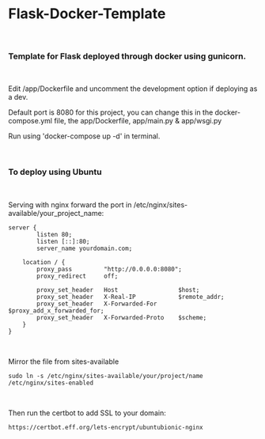 # Flask-Docker-Template

<br>
<h3>Template for Flask deployed through docker using gunicorn.</h3>
<br>

Edit /app/Dockerfile and uncomment the development option if deploying as a dev.

Default port is 8080 for this project, you can change this in the docker-compose.yml file, the app/Dockerfile, app/main.py & app/wsgi.py

Run using 'docker-compose up -d' in terminal.

<br>
<h3>To deploy using Ubuntu</h3>
<br>

Serving with nginx forward the port in /etc/nginx/sites-available/your_project_name:


```
server {
        listen 80;
        listen [::]:80;
        server_name yourdomain.com;

    location / {
        proxy_pass         "http://0.0.0.0:8080";
        proxy_redirect     off;

        proxy_set_header   Host                 $host;
        proxy_set_header   X-Real-IP            $remote_addr;
        proxy_set_header   X-Forwarded-For      $proxy_add_x_forwarded_for;
        proxy_set_header   X-Forwarded-Proto    $scheme;
    }
}
```

<br>

Mirror the file from sites-available

```
sudo ln -s /etc/nginx/sites-available/your/project/name /etc/nginx/sites-enabled
```




<br>

Then run the certbot to add SSL to your domain:
```
https://certbot.eff.org/lets-encrypt/ubuntubionic-nginx
```

